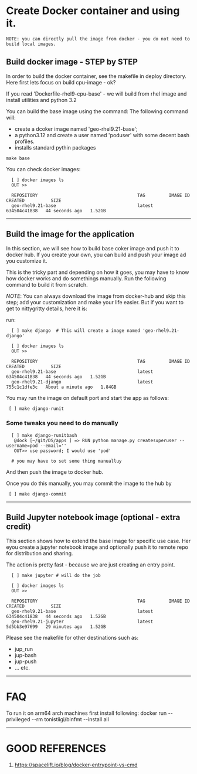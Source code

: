 # Create Docker container and using it.

```
NOTE: you can directly pull the image from docker - you do not need to build local images.
```

## Build docker image - STEP by STEP
In order to build the docker container, see the makefile in deploy directory.
Here first lets focus on build cpu-image - ok?

If you read 'Dockerfile-rhel9-cpu-base' - we will build from rhel image and install utilities and python 3.2

You can build the base image using the command:
The following command will:

  * create a dcoker image named 'geo-rhel9.21-base';
  * a python3.12 and create a user named 'poduser' with some decent bash profiles.
  * installs standard pythin packages 

```
make base
```
You can check docker images:

```
  [ ] docker images ls
  OUT >>

  REPOSITORY                                      TAG         IMAGE ID       CREATED          SIZE
  geo-rhel9.21-base                               latest      634504c41838   44 seconds ago   1.52GB
```

------------------------------------------------------------------------------------
## Build the image for the application

In this section, we will see how to build base coker image and push it to docker hub.
If you create your own, you can build and push your image ad you customize it.

This is the tricky part and depending on how it goes, you may have to know how docker works and do somethings manually.
Run the following command to build it from scratch. 

*NOTE*: You can always download the image from docker-hub and skip this step; add your customization and make your life easier.
But if you want to get to nittygritty details, here it is:

run:
```
  [ ] make django  # This will create a image named 'geo-rhel9.21-django'

  [ ] docker images ls
  OUT >>

  REPOSITORY                                      TAG         IMAGE ID       CREATED          SIZE
  geo-rhel9.21-base                               latest      634504c41838   44 seconds ago   1.52GB
  geo-rhel9.21-django                             latest              755c1c1dfe3c   About a minute ago   1.84GB
```

You may run the image on default port and start the app as follows:
```
 [ ] make django-runit
```

### Some tweaks you need to do manually
```
  [ ] make django-runitbash
   @dock [~/git/DS/apps ] => RUN python manage.py createsuperuser --username=pod --email=''
   OUT>> use password; I would use 'pod'

  # you may have to set some thing manualluy
```

And then push the image to docker hub.

Once you do this manually, you may commit the image to the hub by
```
 [ ] make django-commit
```

------------------------------------------------------------------------------------
## Build Jupyter notebook image (optional - extra credit)
This section shows how to extend the base image for specific use case.
Her eyou create a jupyter notebook image and optionally push it to remote repo for distribution and sharing.

The action is pretty fast - because we are just creating an entry point.

```
  [ ] make jupyter # will do the job

  [ ] docker images ls
  OUT >>

  REPOSITORY                                      TAG         IMAGE ID       CREATED          SIZE
  geo-rhel9.21-base                               latest      634504c41838   44 seconds ago   1.52GB
  geo-rhel9.21-jupyter                            latest              5d5bb3e97699   29 minutes ago   1.52GB
```
Please see the makefile for other destinations such as: 
  * jup_run
  * jup-bash
  * jup-push
  * ... etc.

------------------------------------------------------------------------------------
# FAQ

To run it on arm64 arch machines first install following:
docker run --privileged --rm tonistiigi/binfmt --install all

------------------------------------------------------------------------------------
# GOOD REFERENCES

1. https://spacelift.io/blog/docker-entrypoint-vs-cmd
